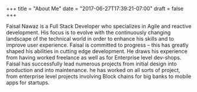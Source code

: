 +++
title = "About Me"
date = "2017-06-27T17:39:21-07:00"
draft = false
+++

<!-- ## Welcome -->

Faisal Nawaz is a Full Stack Developer who specializes in Agile and reactive development. His focus is to evolve with the continuously changing landscape of the technical world in order to enhance his skills and to improve user experience. Faisal is committed to progress – this has greatly shaped his abilities in cutting edge development. He draws his experience from having worked freelance as well as for Enterprise level dev-shops. Faisal has successfully lead numerous projects from initial design into production and into maintenance. he has worked on all sorts of project, from enterprise level projects involving Block chains for big banks to mobile apps for startups.
<!-- 
```console
$ hugo new about.md
``` -->
